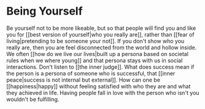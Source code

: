 # Being Yourself

Be yourself not to be more likeable, but so that people will find you and like you for [[best version of yourself|who you really are]], rather than [[fear of living|pretending to be someone your not]]. If you don't show who you really are, then you are feel disconnected from the world and hollow inside. We often [[how do we live our lives|built up a persona based on societal rules when we where young]] and that persona stays with us in social interactions. Don't listen to [[the inner judge]]. What does success mean if the person is a persona of someone who is successful, that [[inner peace|success is not internal but external]]. How can one be [[happiness|happy]] without feeling satisfied with who they are and what they achieved in life. Having people fall in love with the person who isn't you wouldn't be fulfilling.